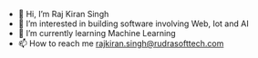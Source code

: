 - 👋 Hi, I’m Raj Kiran Singh
- 👀 I’m interested in building software involving Web, Iot and AI
- 🌱 I’m currently learning Machine Learning
- 📫 How to reach me rajkiran.singh@rudrasofttech.com

<!---
rudrasofttech/rudrasofttech is a ✨ special ✨ repository because its `README.md` (this file) appears on your GitHub profile.
You can click the Preview link to take a look at your changes.
--->
